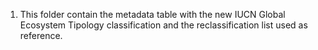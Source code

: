 1. This folder contain the metadata table with the new IUCN Global Ecosystem Tipology classification and the reclassification list used as reference.
